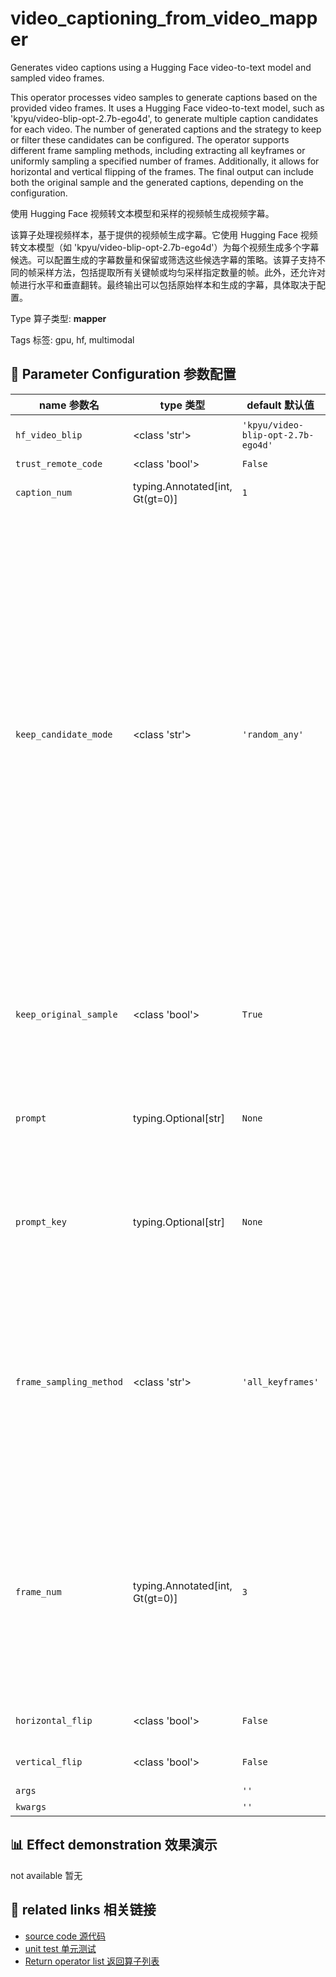 # video_captioning_from_video_mapper

Generates video captions using a Hugging Face video-to-text model and sampled video frames.

This operator processes video samples to generate captions based on the provided video frames. It uses a Hugging Face video-to-text model, such as 'kpyu/video-blip-opt-2.7b-ego4d', to generate multiple caption candidates for each video. The number of generated captions and the strategy to keep or filter these candidates can be configured. The operator supports different frame sampling methods, including extracting all keyframes or uniformly sampling a specified number of frames. Additionally, it allows for horizontal and vertical flipping of the frames. The final output can include both the original sample and the generated captions, depending on the configuration.

使用 Hugging Face 视频转文本模型和采样的视频帧生成视频字幕。

该算子处理视频样本，基于提供的视频帧生成字幕。它使用 Hugging Face 视频转文本模型（如 'kpyu/video-blip-opt-2.7b-ego4d'）为每个视频生成多个字幕候选。可以配置生成的字幕数量和保留或筛选这些候选字幕的策略。该算子支持不同的帧采样方法，包括提取所有关键帧或均匀采样指定数量的帧。此外，还允许对帧进行水平和垂直翻转。最终输出可以包括原始样本和生成的字幕，具体取决于配置。

Type 算子类型: **mapper**

Tags 标签: gpu, hf, multimodal

## 🔧 Parameter Configuration 参数配置
| name 参数名 | type 类型 | default 默认值 | desc 说明 |
|--------|------|--------|------|
| `hf_video_blip` | <class 'str'> | `'kpyu/video-blip-opt-2.7b-ego4d'` | video-blip model name on huggingface to generate caption |
| `trust_remote_code` | <class 'bool'> | `False` |  |
| `caption_num` | typing.Annotated[int, Gt(gt=0)] | `1` | how many candidate captions to generate for each video |
| `keep_candidate_mode` | <class 'str'> | `'random_any'` | retain strategy for the generated $caption_num$ candidates.      'random_any': Retain the random one from generated captions      'similar_one_simhash': Retain the generated one that is most         similar to the original caption      'all': Retain all generated captions by concatenation  Note:     This is a batched_OP, whose input and output type are     both list. Suppose there are $N$ list of input samples, whose batch     size is $b$, and denote caption_num as $M$.     The number of total samples after generation is $2Nb$ when     keep_original_sample is True and $Nb$ when keep_original_sample is     False. For 'random_any' and 'similar_one_simhash' mode,     it's $(1+M)Nb$ for 'all' mode when keep_original_sample is True     and $MNb$ when keep_original_sample is False. |
| `keep_original_sample` | <class 'bool'> | `True` | whether to keep the original sample. If it's set to False, there will be only generated captions in the final datasets and the original captions will be removed. It's True in default. |
| `prompt` | typing.Optional[str] | `None` | a string prompt to guide the generation of video-blip model for all samples globally. It's None in default, which means no prompt provided. |
| `prompt_key` | typing.Optional[str] | `None` | the key name of fields in samples to store prompts for each sample. It's used for set different prompts for different samples. If it's none, use prompt in parameter "prompt". It's None in default. |
| `frame_sampling_method` | <class 'str'> | `'all_keyframes'` | sampling method of extracting frame videos from the videos. Should be one of ["all_keyframes", "uniform"]. The former one extracts all key frames (the number of which depends on the duration of the video) and the latter one extract specified number of frames uniformly from the video. Default: "all_keyframes". |
| `frame_num` | typing.Annotated[int, Gt(gt=0)] | `3` | the number of frames to be extracted uniformly from the video. Only works when frame_sampling_method is "uniform". If it's 1, only the middle frame will be extracted. If it's 2, only the first and the last frames will be extracted. If it's larger than 2, in addition to the first and the last frames, other frames will be extracted uniformly within the video duration. |
| `horizontal_flip` | <class 'bool'> | `False` | flip frame video horizontally (left to right). |
| `vertical_flip` | <class 'bool'> | `False` | flip frame video vertically (top to bottom). |
| `args` |  | `''` | extra args |
| `kwargs` |  | `''` | extra args |

## 📊 Effect demonstration 效果演示
not available 暂无

## 🔗 related links 相关链接
- [source code 源代码](../../../data_juicer/ops/mapper/video_captioning_from_video_mapper.py)
- [unit test 单元测试](../../../tests/ops/mapper/test_video_captioning_from_video_mapper.py)
- [Return operator list 返回算子列表](../../Operators.md)